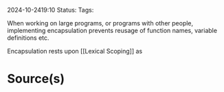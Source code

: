 2024-10-2419:10
Status: 
Tags: 

When working on large programs, or programs with other people, implementing encapsulation prevents reusage of function names, variable definitions etc. 

Encapsulation rests upon [[Lexical Scoping]] as 

# Source(s)